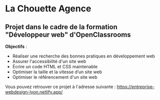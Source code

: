 # La Chouette Agence

## Projet dans le cadre de la formation "Développeur web" d'OpenClassrooms

__Objectifs__ :

* Réaliser une recherche des bonnes pratiques en développement web
* Assurer l'accessibilité d'un site web
* Écrire un code HTML et CSS maintenable
* Optimiser la taille et la vitesse d’un site web
* Optimiser le référencement d'un site web

Vous pouvez retrouver ce projet à l'adresse suivante : https://entreprise-webdesign-lyon.netlify.app/ 
